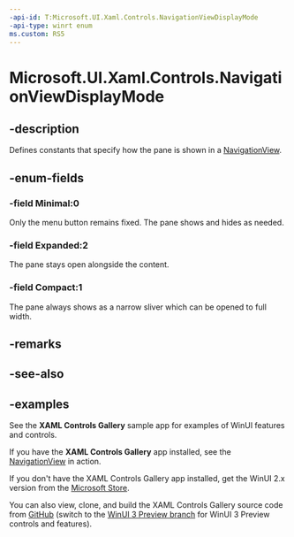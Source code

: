 ```yaml
---
-api-id: T:Microsoft.UI.Xaml.Controls.NavigationViewDisplayMode
-api-type: winrt enum
ms.custom: RS5
---
```

<!-- Enumeration syntax.
public enum NavigationViewDisplayMode : int 
-->

# Microsoft.UI.Xaml.Controls.NavigationViewDisplayMode

## -description

Defines constants that specify how the pane is shown in a [NavigationView](navigationview.md).

## -enum-fields

### -field Minimal:0

Only the menu button remains fixed. The pane shows and hides as needed.

### -field Expanded:2

The pane stays open alongside the content.

### -field Compact:1

The pane always shows as a narrow sliver which can be opened to full width.

## -remarks

## -see-also

## -examples

See the **XAML Controls Gallery** sample app for examples of WinUI features and controls.

If you have the **XAML Controls Gallery** app installed, see the [NavigationView](xamlcontrolsgallery:/item/NavigationView) in action.

If you don't have the XAML Controls Gallery app installed, get the WinUI 2.x version from the [Microsoft Store](https://www.microsoft.com/p/xaml-controls-gallery/9msvh128x2zt).

You can also view, clone, and build the XAML Controls Gallery source code from [GitHub](https://github.com/Microsoft/Xaml-Controls-Gallery) (switch to the [WinUI 3 Preview branch](https://github.com/microsoft/Xaml-Controls-Gallery/tree/winui3preview) for WinUI 3 Preview controls and features).

